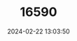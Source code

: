 ---
title: "16590"
category: "Percina lenticula"
draft: false
date: 2024-02-22 13:03:50
languages:
  English: ["Freckled Darter"]
---
